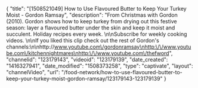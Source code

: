 {
    "title": "[1508521049] How to Use Flavoured Butter to Keep Your Turkey Moist - Gordon Ramsay",
    "description": "From Christmas with Gordon (2010). Gordon shows how to keep turkey from drying out this festive season: layer a flavoured butter under the skin and keep it moist and succulent. Holiday recipes every week. \n\nSubscribe for weekly cooking videos. \n\nIf you liked this clip check out the rest of Gordon's channels:\n\nhttp:\/\/www.youtube.com\/gordonramsay\nhttp:\/\/www.youtube.com\/kitchennightmares\nhttp:\/\/www.youtube.com\/thefword",
    "channelid": "123179143",
    "videoid": "123179139",
    "date_created": "1416327941",
    "date_modified": "1508373258",
    "type": "captivate",
    "layout": "channelVideo",
    "url": "\/food-network\/how-to-use-flavoured-butter-to-keep-your-turkey-moist-gordon-ramsay\/123179143-123179139"
}